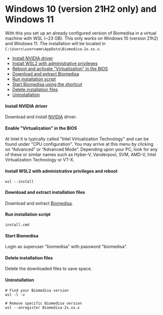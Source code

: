 # Windows 10 (version 21H2 only) and Windows 11
With this you set up an already configured version of Biomedisa in a virtual machine with WSL (~23 GB). This only works on Windows 10 (version 21h2) and Windows 11. The installation will be located in `C:\Users\username\AppData\Biomedisa-2x.xx.x`.

- [Install NVIDIA driver](#install-nvidia-driver)
- [Install WSL2 with administrative privileges](#install-wsl2-with-administrative-privileges)
- [Reboot and activate "Virtualization" in the BIOS](#reboot-and-activate-virtualization-in-the-bios)
- [Download and extract Biomedisa](#download-and-extract-biomedisa)
- [Run installation script](#run-install-script)
- [Start Biomedisa using the shortcut](#start-biomedisa-using-the-shortcut)
- [Delete installation files](#delete-installation-files)
- [Uninstallation](#uninstallation)

#### Install NVIDIA driver
Download and install [NVIDIA](https://www.nvidia.com/Download/Find.aspx?lang=en-us) driver.

#### Enable "Virtualization" in the BIOS
At Intel it is typically called "Intel Virtualization Technology" and can be found under "CPU configuration". You may arrive at this menu by clicking on “Advanced” or “Advanced Mode”. Depending upon your PC, look for any of these or similar names such as Hyber-V, Vanderpool, SVM, AMD-V, Intel Virtualization Technology or VT-X.

#### Install WSL2 with administrative privileges and reboot
```
wsl --install
```

#### Download and extract installation files
Download and extract [Biomedisa](https://biomedisa.org/media/Biomedisa-21.12.1.zip).

#### Run installation script
```
install.cmd
```

#### Start Biomedisa
Login as superuser "biomedisa" with password "biomedisa".

#### Delete installation files
Delete the downloaded files to save space.

#### Uninstallation
```
# Find your Biomedisa version
wsl -l -v

# Remove specific Biomedisa version
wsl --unregister Biomedisa-2x.xx.x
```
